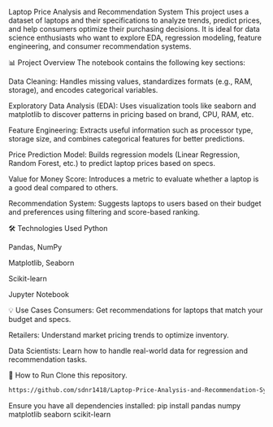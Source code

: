 Laptop Price Analysis and Recommendation System
This project uses a dataset of laptops and their specifications to analyze trends, predict prices, and help consumers optimize their purchasing decisions. It is ideal for data science enthusiasts who want to explore EDA, regression modeling, feature engineering, and consumer recommendation systems.

📊 Project Overview
The notebook contains the following key sections:

Data Cleaning: Handles missing values, standardizes formats (e.g., RAM, storage), and encodes categorical variables.

Exploratory Data Analysis (EDA): Uses visualization tools like seaborn and matplotlib to discover patterns in pricing based on brand, CPU, RAM, etc.

Feature Engineering: Extracts useful information such as processor type, storage size, and combines categorical features for better predictions.

Price Prediction Model: Builds regression models (Linear Regression, Random Forest, etc.) to predict laptop prices based on specs.

Value for Money Score: Introduces a metric to evaluate whether a laptop is a good deal compared to others.

Recommendation System: Suggests laptops to users based on their budget and preferences using filtering and score-based ranking.

🛠️ Technologies Used
Python 

Pandas, NumPy

Matplotlib, Seaborn

Scikit-learn

Jupyter Notebook

💡 Use Cases
Consumers: Get recommendations for laptops that match your budget and specs.

Retailers: Understand market pricing trends to optimize inventory.

Data Scientists: Learn how to handle real-world data for regression and recommendation tasks.

🚀 How to Run
Clone this repository.
```bash
https://github.com/sdnr1418/Laptop-Price-Analysis-and-Recommendation-System.git
```

Ensure you have all dependencies installed: pip install pandas numpy matplotlib seaborn scikit-learn

